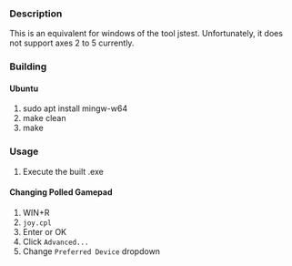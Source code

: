 ### Description

This is an equivalent for windows of the tool jstest.
Unfortunately, it does not support axes 2 to 5 currently.

### Building
#### Ubuntu
1. sudo apt install mingw-w64
2. make clean
3. make


### Usage
1. Execute the built .exe

#### Changing Polled Gamepad
1. WIN+R
2. ```joy.cpl```
3. Enter or OK
4. Click ```Advanced...```
5. Change ```Preferred Device``` dropdown